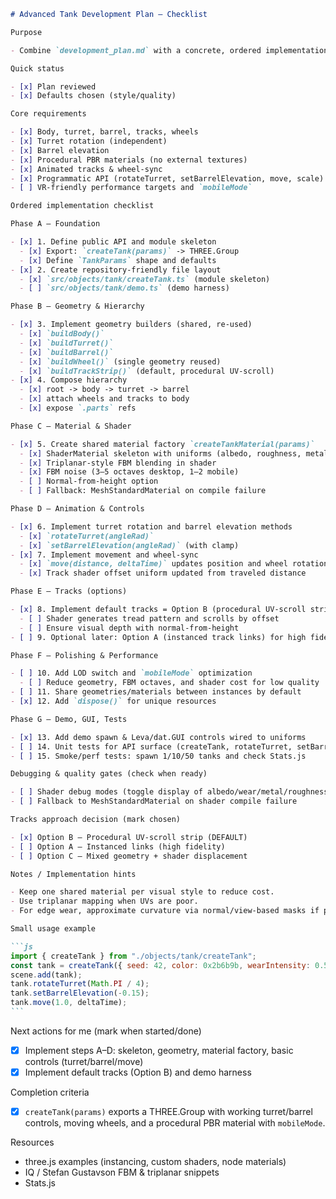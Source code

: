 ````markdown
# Advanced Tank Development Plan — Checklist

Purpose

- Combine `development_plan.md` with a concrete, ordered implementation plan that is directly actionable and checkable.

Quick status

- [x] Plan reviewed
- [x] Defaults chosen (style/quality)

Core requirements

- [x] Body, turret, barrel, tracks, wheels
- [x] Turret rotation (independent)
- [x] Barrel elevation
- [x] Procedural PBR materials (no external textures)
- [x] Animated tracks & wheel-sync
- [x] Programmatic API (rotateTurret, setBarrelElevation, move, scale)
- [ ] VR-friendly performance targets and `mobileMode`

Ordered implementation checklist

Phase A — Foundation

- [x] 1. Define public API and module skeleton
  - [x] Export: `createTank(params)` -> THREE.Group
  - [x] Define `TankParams` shape and defaults
- [x] 2. Create repository-friendly file layout
  - [x] `src/objects/tank/createTank.ts` (module skeleton)
  - [ ] `src/objects/tank/demo.ts` (demo harness)

Phase B — Geometry & Hierarchy

- [x] 3. Implement geometry builders (shared, re-used)
  - [x] `buildBody()`
  - [x] `buildTurret()`
  - [x] `buildBarrel()`
  - [x] `buildWheel()` (single geometry reused)
  - [x] `buildTrackStrip()` (default, procedural UV-scroll)
- [x] 4. Compose hierarchy
  - [x] root -> body -> turret -> barrel
  - [x] attach wheels and tracks to body
  - [x] expose `.parts` refs

Phase C — Material & Shader

- [x] 5. Create shared material factory `createTankMaterial(params)`
  - [x] ShaderMaterial skeleton with uniforms (albedo, roughness, metalness, seed, wearIntensity, dirtAmount, detailScale)
  - [x] Triplanar-style FBM blending in shader
  - [x] FBM noise (3–5 octaves desktop, 1–2 mobile)
  - [ ] Normal-from-height option
  - [ ] Fallback: MeshStandardMaterial on compile failure

Phase D — Animation & Controls

- [x] 6. Implement turret rotation and barrel elevation methods
  - [x] `rotateTurret(angleRad)`
  - [x] `setBarrelElevation(angleRad)` (with clamp)
- [x] 7. Implement movement and wheel-sync
  - [x] `move(distance, deltaTime)` updates position and wheel rotation
  - [x] Track shader offset uniform updated from traveled distance

Phase E — Tracks (options)

- [x] 8. Implement default tracks = Option B (procedural UV-scroll strip)
  - [ ] Shader generates tread pattern and scrolls by offset
  - [ ] Ensure visual depth with normal-from-height
- [ ] 9. Optional later: Option A (instanced track links) for high fidelity

Phase F — Polishing & Performance

- [ ] 10. Add LOD switch and `mobileMode` optimization
  - [ ] Reduce geometry, FBM octaves, and shader cost for low quality
- [ ] 11. Share geometries/materials between instances by default
- [x] 12. Add `dispose()` for unique resources

Phase G — Demo, GUI, Tests

- [x] 13. Add demo spawn & Leva/dat.GUI controls wired to uniforms
- [ ] 14. Unit tests for API surface (createTank, rotateTurret, setBarrelElevation)
- [ ] 15. Smoke/perf tests: spawn 1/10/50 tanks and check Stats.js

Debugging & quality gates (check when ready)

- [ ] Shader debug modes (toggle display of albedo/wear/metal/roughness/normal/AO)
- [ ] Fallback to MeshStandardMaterial on shader compile failure

Tracks approach decision (mark chosen)

- [x] Option B — Procedural UV-scroll strip (DEFAULT)
- [ ] Option A — Instanced links (high fidelity)
- [ ] Option C — Mixed geometry + shader displacement

Notes / Implementation hints

- Keep one shared material per visual style to reduce cost.
- Use triplanar mapping when UVs are poor.
- For edge wear, approximate curvature via normal/view-based masks if precomputed curvature not available.

Small usage example

```js
import { createTank } from "./objects/tank/createTank";
const tank = createTank({ seed: 42, color: 0x2b6b9b, wearIntensity: 0.5 });
scene.add(tank);
tank.rotateTurret(Math.PI / 4);
tank.setBarrelElevation(-0.15);
tank.move(1.0, deltaTime);
```
````

Next actions for me (mark when started/done)

- [x] Implement steps A–D: skeleton, geometry, material factory, basic controls (turret/barrel/move)
- [x] Implement default tracks (Option B) and demo harness

Completion criteria

- [x] `createTank(params)` exports a THREE.Group with working turret/barrel controls, moving wheels, and a procedural PBR material with `mobileMode`.

Resources

- three.js examples (instancing, custom shaders, node materials)
- IQ / Stefan Gustavson FBM & triplanar snippets
- Stats.js

```

```
